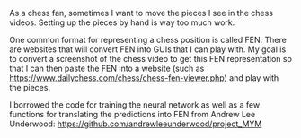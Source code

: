 As a chess fan, sometimes I want to move the pieces I see in the chess videos. Setting up the pieces by hand is way too much work.

One common format for representing a chess position is called FEN. There are websites that will convert FEN into GUIs that I can play with. My goal is to convert a screenshot of the chess video to get this FEN representation so that I can then paste the FEN into a website (such as https://www.dailychess.com/chess/chess-fen-viewer.php) and play with the pieces.

I borrowed the code for training the neural network as well as a few functions for translating the predictions into FEN from Andrew Lee Underwood:
https://github.com/andrewleeunderwood/project_MYM